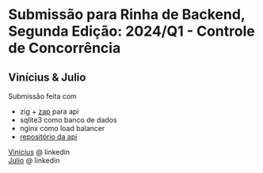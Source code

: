 # Submissão para Rinha de Backend, Segunda Edição: 2024/Q1 - Controle de Concorrência

## Vinícius & Julio

Submissão feita com

- zig + [zap](https://github.com/zigzap/zap) para api
- sqlite3 como banco de dados
- nginx como load balancer
- [repositório da api](https://github.com/hvini/rinha-de-backend)

[Vinicius](www.linkedin.com/in/viniciushpcavalcanti) @ linkedin  
[Julio](https://www.linkedin.com/in/juliomanoel) @ linkedin